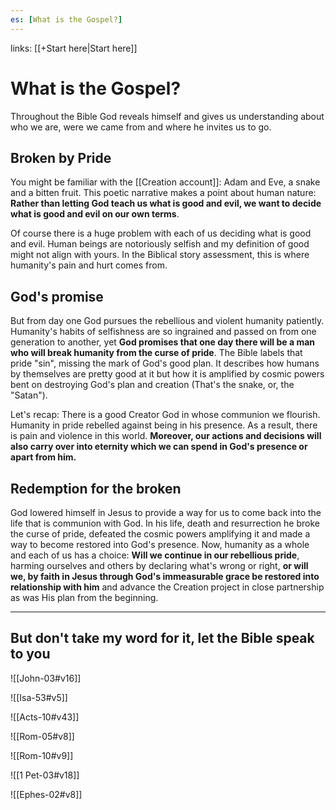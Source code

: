 ```yaml
---
es: [What is the Gospel?]
---
```

links: [[+Start here|Start here]]
# What is the Gospel?
Throughout the Bible God reveals himself and gives us understanding about who we are, were we came from and where he invites us to go.

## Broken by Pride
You might be familiar with the [[Creation account]]: Adam and Eve, a snake and a bitten fruit. This poetic narrative makes a point about human nature: **Rather than letting God teach us what is good and evil, we want to decide what is good and evil on our own terms**.

Of course there is a huge problem with each of us deciding what is good and evil. Human beings are notoriously selfish and my definition of good might not align with yours. In the Biblical story assessment, this is where humanity's pain and hurt comes from.

## God's promise
But from day one God pursues the rebellious and violent humanity patiently. Humanity's habits of selfishness are so ingrained and passed on from one generation to another, yet **God promises that one day there will be a man who will break humanity from the curse of pride**. The Bible labels that pride "sin", missing the mark of God's good plan. It describes how humans by themselves are pretty good at it but how it is amplified by cosmic powers bent on destroying God's plan and creation (That's the snake, or, the "Satan").

Let's recap: There is a good Creator God in whose communion we flourish. Humanity in pride rebelled against being in his presence. As a result, there is pain and violence in this world. **Moreover, our actions and decisions will also carry over into eternity which we can spend in God's presence or apart from him.**

## Redemption for the broken
God lowered himself in Jesus to provide a way for us to come back into the life that is communion with God. In his life, death and resurrection he broke the curse of pride, defeated the cosmic powers amplifying it and made a way to become restored into God's presence. Now, humanity as a whole and each of us has a choice: **Will we continue in our rebellious pride**, harming ourselves and others by declaring what's wrong or right, **or will we, by faith in Jesus through God's immeasurable grace be restored into relationship with him** and advance the Creation project in close partnership as was His plan from the beginning.
***
## But don't take my word for it, let the Bible speak to you
![[John-03#v16]]

![[Isa-53#v5]]

![[Acts-10#v43]]

![[Rom-05#v8]]

![[Rom-10#v9]]

![[1 Pet-03#v18]]

![[Ephes-02#v8]]
